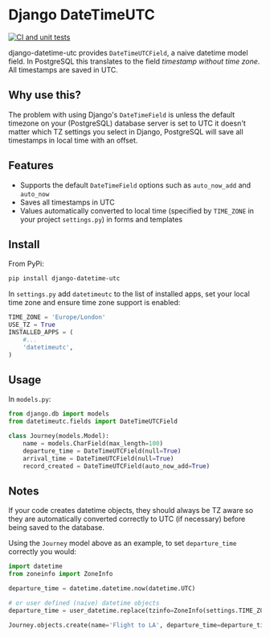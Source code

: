 # Django DateTimeUTC

[![CI and unit tests](https://github.com/pixeldomain/django-datetime-utc/actions/workflows/ci.yml/badge.svg)](https://github.com/pixeldomain/django-datetime-utc/actions/workflows/ci.yml)

django-datetime-utc provides `DateTimeUTCField`, a naive datetime model field. In PostgreSQL this translates to the field *timestamp without time zone*. All timestamps are saved in UTC.


## Why use this?

The problem with using Django's `DateTimeField` is unless the default timezone on your (PostgreSQL) database server is set to UTC it doesn't matter which TZ settings you select in Django, PostgreSQL will save all timestamps in local time with an offset.

## Features

- Supports the default `DateTimeField` options such as `auto_now_add` and `auto_now`
- Saves all timestamps in UTC
- Values automatically converted to local time (specified by `TIME_ZONE` in your project `settings.py`) in forms and templates

## Install

From PyPi:

```bash
pip install django-datetime-utc
```

In `settings.py` add `datetimeutc` to the list of installed apps, set your local time zone and ensure time zone support is enabled:

```python
TIME_ZONE = 'Europe/London'
USE_TZ = True
INSTALLED_APPS = (
    #...
    'datetimeutc',
)
```

## Usage

In `models.py`:

```python
from django.db import models
from datetimeutc.fields import DateTimeUTCField

class Journey(models.Model):
    name = models.CharField(max_length=100)
    departure_time = DateTimeUTCField(null=True)
    arrival_time = DateTimeUTCField(null=True)
    record_created = DateTimeUTCField(auto_now_add=True)
```

## Notes

If your code creates datetime objects, they should always be TZ aware so they are automatically converted correctly to UTC (if necessary) before being saved to the database.

Using the `Journey` model above as an example, to set `departure_time` correctly you would:

```python
import datetime
from zoneinfo import ZoneInfo

departure_time = datetime.datetime.now(datetime.UTC)

# or user defined (naive) datetime objects
departure_time = user_datetime.replace(tzinfo=ZoneInfo(settings.TIME_ZONE))

Journey.objects.create(name='Flight to LA', departure_time=departure_time)
```
